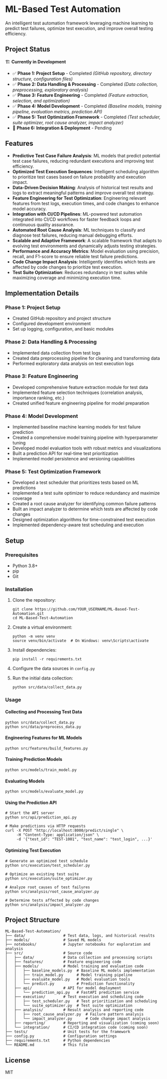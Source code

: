 # ML-Based Test Automation

An intelligent test automation framework leveraging machine learning to predict test failures, optimize test execution, and improve overall testing efficiency.

## Project Status

🏗️ **Currently in Development**

- ✅ **Phase 1: Project Setup** - Completed *(GitHub repository, directory structure, configuration files)*
- ✅ **Phase 2: Data Handling & Processing** - Completed *(Data collection, preprocessing, exploratory analysis)*
- ✅ **Phase 3: Feature Engineering** - Completed *(Feature extraction, selection, and optimization)*
- ✅ **Phase 4: Model Development** - Completed *(Baseline models, training pipeline, evaluation metrics, prediction API)*
- ✅ **Phase 5: Test Optimization Framework** - Completed *(Test scheduler, suite optimizer, root cause analyzer, impact analyzer)*
- 🚧 **Phase 6: Integration & Deployment** - Pending

## Features

- **Predictive Test Case Failure Analysis**: ML models that predict potential test case failures, reducing redundant executions and improving test efficiency.
- **Optimized Test Execution Sequences**: Intelligent scheduling algorithm to prioritize test cases based on failure probability and execution impact.
- **Data-Driven Decision Making**: Analysis of historical test results and logs to extract meaningful patterns and improve overall test strategy.
- **Feature Engineering for Test Optimization**: Engineering relevant features from test logs, execution times, and code changes to enhance model accuracy.
- **Integration with CI/CD Pipelines**: ML-powered test automation integrated into CI/CD workflows for faster feedback loops and continuous quality assurance.
- **Automated Root Cause Analysis**: ML techniques to classify and diagnose test failures, reducing manual debugging efforts.
- **Scalable and Adaptive Framework**: A scalable framework that adapts to evolving test environments and dynamically adjusts testing strategies.
- **Performance and Accuracy Metrics**: Model evaluation using precision, recall, and F1-score to ensure reliable test failure predictions.
- **Code Change Impact Analysis**: Intelligently identifies which tests are affected by code changes to prioritize test execution.
- **Test Suite Optimization**: Reduces redundancy in test suites while maximizing coverage and minimizing execution time.

## Implementation Details

### Phase 1: Project Setup
- Created GitHub repository and project structure
- Configured development environment
- Set up logging, configuration, and basic modules

### Phase 2: Data Handling & Processing
- Implemented data collection from test logs
- Created data preprocessing pipeline for cleaning and transforming data
- Performed exploratory data analysis on test execution logs

### Phase 3: Feature Engineering
- Developed comprehensive feature extraction module for test data
- Implemented feature selection techniques (correlation analysis, importance ranking, etc.)
- Created unified feature engineering pipeline for model preparation

### Phase 4: Model Development
- Implemented baseline machine learning models for test failure prediction
- Created a comprehensive model training pipeline with hyperparameter tuning
- Developed model evaluation tools with robust metrics and visualizations
- Built a prediction API for real-time test prioritization
- Implemented model persistence and versioning capabilities

### Phase 5: Test Optimization Framework
- Developed a test scheduler that prioritizes tests based on ML predictions
- Implemented a test suite optimizer to reduce redundancy and maximize coverage
- Created a root cause analyzer for identifying common failure patterns
- Built an impact analyzer to determine which tests are affected by code changes
- Designed optimization algorithms for time-constrained test execution
- Implemented dependency-aware test scheduling and execution

## Setup

### Prerequisites
- Python 3.8+
- pip
- Git

### Installation

1. Clone the repository:
   ```
   git clone https://github.com/YOUR_USERNAME/ML-Based-Test-Automation.git
   cd ML-Based-Test-Automation
   ```

2. Create a virtual environment:
   ```
   python -m venv venv
   source venv/bin/activate  # On Windows: venv\Scripts\activate
   ```

3. Install dependencies:
   ```
   pip install -r requirements.txt
   ```

4. Configure the data sources in `config.py`

5. Run the initial data collection:
   ```
   python src/data/collect_data.py
   ```

### Usage

#### Collecting and Processing Test Data
```
python src/data/collect_data.py
python src/data/preprocess_data.py
```

#### Engineering Features for ML Models
```
python src/features/build_features.py
```

#### Training Prediction Models
```
python src/models/train_model.py
```

#### Evaluating Models
```
python src/models/evaluate_model.py
```

#### Using the Prediction API
```
# Start the API server
python src/api/prediction_api.py

# Make predictions via HTTP requests
curl -X POST "http://localhost:8000/predict/single" \
     -H "Content-Type: application/json" \
     -d '{"test_id": "TEST-1001", "test_name": "test_login", ...}'
```

#### Optimizing Test Execution
```
# Generate an optimized test schedule
python src/execution/test_scheduler.py

# Optimize an existing test suite
python src/execution/suite_optimizer.py

# Analyze root causes of test failures
python src/analysis/root_cause_analyzer.py

# Determine tests affected by code changes
python src/analysis/impact_analyzer.py
```

## Project Structure

```
ML-Based-Test-Automation/
├── data/                 # Test data, logs, and historical results
├── models/               # Saved ML models
├── notebooks/            # Jupyter notebooks for exploration and analysis
├── src/                  # Source code
│   ├── data/             # Data collection and processing scripts
│   ├── features/         # Feature engineering code
│   ├── models/           # Model training and evaluation code
│   │   ├── baseline_models.py  # Baseline ML models implementation
│   │   ├── train_model.py      # Model training pipeline
│   │   ├── evaluate_model.py   # Model evaluation tools
│   │   └── predict.py          # Prediction functionality
│   ├── api/              # API for model deployment
│   │   └── prediction_api.py   # FastAPI prediction service
│   ├── execution/        # Test execution and scheduling code
│   │   ├── test_scheduler.py   # Test prioritization and scheduling
│   │   └── suite_optimizer.py  # Test suite optimization
│   ├── analysis/         # Result analysis and reporting code
│   │   ├── root_cause_analyzer.py  # Failure pattern analysis
│   │   └── impact_analyzer.py      # Code change impact analysis
│   ├── reporting/        # Reporting and visualization (coming soon)
│   └── integration/      # CI/CD integration code (coming soon)
├── tests/                # Unit tests for the framework
├── config.py             # Configuration settings
├── requirements.txt      # Python dependencies
└── README.md             # This file
```

## License

MIT 